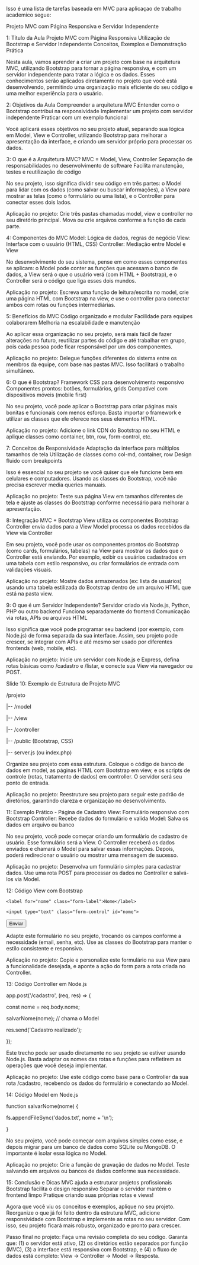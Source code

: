 Isso é uma lista de tarefas baseada em MVC para aplicaçao de trabalho academico segue:

Projeto MVC com Página Responsiva e Servidor Independente



1: Título da Aula
Projeto MVC com Página Responsiva
Utilização de Bootstrap e Servidor Independente
Conceitos, Exemplos e Demonstração Prática


Nesta aula, vamos aprender a criar um projeto com base na arquitetura MVC, utilizando Bootstrap para tornar a página responsiva, e com um servidor independente para tratar a lógica e os dados. Esses conhecimentos serão aplicados diretamente no projeto que você está desenvolvendo, permitindo uma organização mais eficiente do seu código e uma melhor experiência para o usuário.



 2: Objetivos da Aula
Compreender a arquitetura MVC
Entender como o Bootstrap contribui na responsividade
Implementar um projeto com servidor independente
Praticar com um exemplo funcional


Você aplicará esses objetivos no seu projeto atual, separando sua lógica em Model, View e Controller, utilizando Bootstrap para melhorar a apresentação da interface, e criando um servidor próprio para processar os dados.



3: O que é a Arquitetura MVC?
MVC = Model, View, Controller
Separação de responsabilidades no desenvolvimento de software
Facilita manutenção, testes e reutilização de código


No seu projeto, isso significa dividir seu código em três partes: o Model para lidar com os dados (como salvar ou buscar informações), a View para mostrar as telas (como o formulário ou uma lista), e o Controller para conectar esses dois lados.

Aplicação no projeto: Crie três pastas chamadas model, view e controller no seu diretório principal. Mova ou crie arquivos conforme a função de cada parte.



4: Componentes do MVC
Model: Lógica de dados, regras de negócio
View: Interface com o usuário (HTML, CSS)
Controller: Mediação entre Model e View


No desenvolvimento do seu sistema, pense em como esses componentes se aplicam: o Model pode conter as funções que acessam o banco de dados, a View será o que o usuário verá (com HTML + Bootstrap), e o Controller será o código que liga esses dois mundos.

Aplicação no projeto: Escreva uma função de leitura/escrita no model, crie uma página HTML com Bootstrap na view, e use o controller para conectar ambos com rotas ou funções intermediárias.



5: Benefícios do MVC
Código organizado e modular
Facilidade para equipes colaborarem
Melhoria na escalabilidade e manutenção


Ao aplicar essa organização no seu projeto, será mais fácil de fazer alterações no futuro, reutilizar partes do código e até trabalhar em grupo, pois cada pessoa pode ficar responsável por um dos componentes.

Aplicação no projeto: Delegue funções diferentes do sistema entre os membros da equipe, com base nas pastas MVC. Isso facilitará o trabalho simultâneo.



6: O que é Bootstrap?
Framework CSS para desenvolvimento responsivo
Componentes prontos: botões, formulários, grids
Compatível com dispositivos móveis (mobile first)


No seu projeto, você pode aplicar o Bootstrap para criar páginas mais bonitas e funcionais com menos esforço. Basta importar o framework e utilizar as classes que ele oferece nos seus elementos HTML.

Aplicação no projeto: Adicione o link CDN do Bootstrap no seu HTML e aplique classes como container, btn, row, form-control, etc.



7: Conceitos de Responsividade
Adaptação da interface para múltiplos tamanhos de tela
Utilização de classes como col-md, container, row
Design fluido com breakpoints


Isso é essencial no seu projeto se você quiser que ele funcione bem em celulares e computadores. Usando as classes do Bootstrap, você não precisa escrever media queries manuais.

Aplicação no projeto: Teste sua página View em tamanhos diferentes de tela e ajuste as classes do Bootstrap conforme necessário para melhorar a apresentação.



8: Integração MVC + Bootstrap
View utiliza os componentes Bootstrap
Controller envia dados para a View
Model processa os dados recebidos da View via Controller


Em seu projeto, você pode usar os componentes prontos do Bootstrap (como cards, formulários, tabelas) na View para mostrar os dados que o Controller está enviando. Por exemplo, exibir os usuários cadastrados em uma tabela com estilo responsivo, ou criar formulários de entrada com validações visuais.

Aplicação no projeto: Mostre dados armazenados (ex: lista de usuários) usando uma tabela estilizada do Bootstrap dentro de um arquivo HTML que está na pasta view.



9: O que é um Servidor Independente?
Servidor criado via Node.js, Python, PHP ou outro backend
Funciona separadamente do frontend
Comunicação via rotas, APIs ou arquivos HTML


Isso significa que você pode programar seu backend (por exemplo, com Node.js) de forma separada da sua interface. Assim, seu projeto pode crescer, se integrar com APIs e até mesmo ser usado por diferentes frontends (web, mobile, etc).

Aplicação no projeto: Inicie um servidor com Node.js e Express, defina rotas básicas como /cadastro e /listar, e conecte sua View via navegador ou POST.



Slide 10: Exemplo de Estrutura de Projeto MVC

/projeto

|-- /model

|-- /view

|-- /controller

|-- /public (Bootstrap, CSS)

|-- server.js (ou index.php)

Organize seu projeto com essa estrutura. Coloque o código de banco de dados em model, as páginas HTML com Bootstrap em view, e os scripts de controle (rotas, tratamento de dados) em controller. O servidor será seu ponto de entrada.

Aplicação no projeto: Reestruture seu projeto para seguir este padrão de diretórios, garantindo clareza e organização no desenvolvimento.



11: Exemplo Prático - Página de Cadastro
View: Formulário responsivo com Bootstrap
Controller: Recebe dados do formulário e valida
Model: Salva os dados em arquivo ou banco


No seu projeto, você pode começar criando um formulário de cadastro de usuário. Esse formulário será a View. O Controller receberá os dados enviados e chamará o Model para salvar essas informações. Depois, poderá redirecionar o usuário ou mostrar uma mensagem de sucesso.

Aplicação no projeto: Desenvolva um formulário simples para cadastrar dados. Use uma rota POST para processar os dados no Controller e salvá-los via Model.



12: Código View com Bootstrap

<form class="container">

  <div class="mb-3">

    <label for="nome" class="form-label">Nome</label>

    <input type="text" class="form-control" id="nome">

  </div>

  <button type="submit" class="btn btn-primary">Enviar</button>

</form>

Adapte este formulário no seu projeto, trocando os campos conforme a necessidade (email, senha, etc). Use as classes do Bootstrap para manter o estilo consistente e responsivo.

Aplicação no projeto: Copie e personalize este formulário na sua View para a funcionalidade desejada, e aponte a ação do form para a rota criada no Controller.



13: Código Controller em Node.js

app.post('/cadastro', (req, res) => {

  const nome = req.body.nome;

  salvarNome(nome); // chama o Model

  res.send('Cadastro realizado');

});

Este trecho pode ser usado diretamente no seu projeto se estiver usando Node.js. Basta adaptar os nomes das rotas e funções para refletirem as operações que você deseja implementar.

Aplicação no projeto: Use este código como base para o Controller da sua rota /cadastro, recebendo os dados do formulário e conectando ao Model.



14: Código Model em Node.js

function salvarNome(nome) {

  fs.appendFileSync('dados.txt', nome + '\n');

}

No seu projeto, você pode começar com arquivos simples como esse, e depois migrar para um banco de dados como SQLite ou MongoDB. O importante é isolar essa lógica no Model.

Aplicação no projeto: Crie a função de gravação de dados no Model. Teste salvando em arquivos ou bancos de dados conforme sua necessidade.



15: Conclusão e Dicas
MVC ajuda a estruturar projetos profissionais
Bootstrap facilita o design responsivo
Separar o servidor mantém o frontend limpo
Pratique criando suas próprias rotas e views!


Agora que você viu os conceitos e exemplos, aplique no seu projeto. Reorganize o que já foi feito dentro da estrutura MVC, adicione responsividade com Bootstrap e implemente as rotas no seu servidor. Com isso, seu projeto ficará mais robusto, organizado e pronto para crescer.

Passo final no projeto: Faça uma revisão completa do seu código. Garanta que: (1) o servidor está ativo, (2) os diretórios estão separados por função (MVC), (3) a interface está responsiva com Bootstrap, e (4) o fluxo de dados está completo: View → Controller → Model → Resposta.
